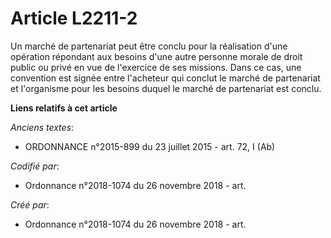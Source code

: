 # Article L2211-2

Un marché de partenariat peut être conclu pour la réalisation d'une opération répondant aux besoins d'une autre personne
morale de droit public ou privé en vue de l'exercice de ses missions. Dans ce cas, une convention est signée entre l'acheteur
qui conclut le marché de partenariat et l'organisme pour les besoins duquel le marché de partenariat est conclu.

**Liens relatifs à cet article**

_Anciens textes_:

  - ORDONNANCE n°2015-899 du 23 juillet 2015 - art. 72, I (Ab)

_Codifié par_:

  - Ordonnance n°2018-1074 du 26 novembre 2018 - art.

_Créé par_:

  - Ordonnance n°2018-1074 du 26 novembre 2018 - art.
